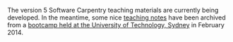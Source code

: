 The version 5 Software Carpentry teaching materials are currently being developed. In the meantime, some nice [teaching notes](http://nicercode.github.io/2014-02-18-UTS/lessons/) have been archived from a [bootcamp held at the University of Technology, Sydney](http://nicercode.github.io/2014-02-18-UTS/) in February 2014. 
